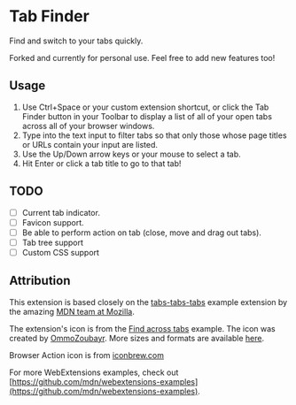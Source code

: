 # Tab Finder
Find and switch to your tabs quickly.

Forked and currently for personal use. Feel free to add new features too!

## Usage

1. Use Ctrl+Space or your custom extension shortcut, or click the Tab Finder button in your Toolbar to display a list of all of your open tabs across all of your browser windows.
2. Type into the text input to filter tabs so that only those whose page titles or URLs contain your input are listed.
3. Use the Up/Down arrow keys or your mouse to select a tab.
4. Hit Enter or click a tab title to go to that tab!

## TODO

- [ ] Current tab indicator.
- [ ] Favicon support.
- [ ] Be able to perform action on tab (close, move and drag out tabs).
- [ ] Tab tree support
- [ ] Custom CSS support

## Attribution
This extension is based closely on the [tabs-tabs-tabs](https://github.com/mdn/webextensions-examples/tree/master/tabs-tabs-tabs) example extension by the amazing [MDN team at Mozilla](https://wiki.mozilla.org/MDN).

The extension's icon is from the [Find across tabs](https://github.com/mdn/webextensions-examples/tree/master/find-across-tabs) example. The icon was created by [OmmoZoubayr](https://www.iconfinder.com/z-colors). More sizes and formats are available [here](https://www.iconfinder.com/icons/330396/browse_estimate_explore_explorer_find_info_information_keyword_keywords_searching_locate_look_loop_magnify_optimisation_research_search_view_zoom_icon#size=128).

Browser Action icon is from [iconbrew.com](https://iconbrew.com/)

For more WebExtensions examples, check out [https://github.com/mdn/webextensions-examples](https://github.com/mdn/webextensions-examples).